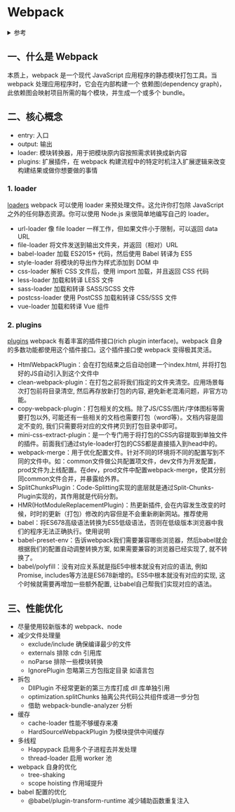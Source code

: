# Webpack

<details>
<summary>参考</summary>

官方文档

- [中文官网](https://www.webpackjs.com/concepts/)
- [构建性能](https://webpack.docschina.org/guides/build-performance/)

作者：前端宇宙 公号 / 刘小夕 系列

- [4W 字长文带你深度解锁 Webpack 系列(上)](https://mp.weixin.qq.com/s/OBUcxEFXKQQubP08LO2Uhg)
- [万字长文带你深度解锁 Webpack（进阶篇）](https://mp.weixin.qq.com/s/9XGaw2TmGbGolNKM1eJ4wQ)
- [带你深度解锁 Webpack 系列(优化篇)](https://mp.weixin.qq.com/s/1BdKGW43MqWWsdQJ7MYI7w)


</details>


## 一、什么是 Webpack

本质上，webpack 是一个现代 JavaScript 应用程序的静态模块打包工具。当 webpack 处理应用程序时，它会在内部构建一个 依赖图(dependency graph)，此依赖图会映射项目所需的每个模块，并生成一个或多个 bundle。

## 二、核心概念

- entry: 入口
- output: 输出
- loader: 模块转换器，用于把模块原内容按照需求转换成新内容
- plugins: 扩展插件，在 webpack 构建流程中的特定时机注入扩展逻辑来改变构建结果或做你想要做的事情

### 1. loader

[loaders](https://www.webpackjs.com/loaders/) webpack 可以使用 loader 来预处理文件。这允许你打包除 JavaScript 之外的任何静态资源。你可以使用 Node.js 来很简单地编写自己的 loader。

* url-loader 像 file loader 一样工作，但如果文件小于限制，可以返回 data URL
* file-loader 将文件发送到输出文件夹，并返回（相对）URL
* babel-loader 加载 ES2015+ 代码，然后使用 Babel 转译为 ES5
* style-loader 将模块的导出作为样式添加到 DOM 中
* css-loader 解析 CSS 文件后，使用 import 加载，并且返回 CSS 代码
* less-loader 加载和转译 LESS 文件
* sass-loader 加载和转译 SASS/SCSS 文件
* postcss-loader 使用 PostCSS 加载和转译 CSS/SSS 文件
* vue-loader 加载和转译 Vue 组件

### 2. plugins

[plugins](https://www.webpackjs.com/plugins/) webpack 有着丰富的插件接口(rich plugin interface)。webpack 自身的多数功能都使用这个插件接口。这个插件接口使 webpack 变得极其灵活。

* HtmlWebpackPlugin：会在打包结束之后自动创建一个index.html, 并将打包好的JS自动引入到这个文件中
* clean-webpack-plugin：在打包之前将我们指定的文件夹清空。应用场景每次打包前将目录清空, 然后再存放新打包的内容, 避免新老混淆问题，非官方功能。
* copy-webpack-plugin：打包相关的文档。除了JS/CSS/图片/字体图标等需要打包以外, 可能还有一些相关的文档也需要打包（word等）。文档内容是固定不变的, 我们只需要将对应的文件拷贝到打包目录中即可。
* mini-css-extract-plugin：是一个专门用于将打包的CSS内容提取到单独文件的插件。前面我们通过style-loader打包的CSS都是直接插入到head中的。
* webpack-merge：用于优化配置文件。针对不同的环境将不同的配置写到不同的文件中。如：common文件做公共配置项文件，dev文件为开发配置，prod文件为上线配置。在dev，prod文件中配置webpack-merge，使其分别同common文件合并，并暴露给外界。
* SplitChunksPlugin：Code-Splitting实现的底层就是通过Split-Chunks-Plugin实现的，其作用就是代码分割。
* HMR(HotModuleReplacementPlugin)：热更新插件, 会在内容发生改变的时候，时时的更新（打包）修改的内容但是不会重新刷新网站。推荐使用
* babel：将ES678高级语法转换为ES5低级语法，否则在低级版本浏览器中我们的程序无法正确执行。使用说明
* babel-preset-env：告诉webpack我们需要兼容哪些浏览器，然后babel就会根据我们的配置自动调整转换方案, 如果需要兼容的浏览器已经实现了, 就不转换了。
* babel/polyfill：没有对应关系就是指E5中根本就没有对应的语法, 例如Promise, includes等方法是ES678新增的。ES5中根本就没有对应的实现, 这个时候就需要再增加一些额外配置, 让babel自己帮我们实现对应的语法。

## 三、性能优化

- 尽量使用较新版本的 webpack、node
- 减少文件处理量
  - exclude/include 确保编译最少的文件
  - externals 排除 cdn 引用库
  - noParse 排除一些模块转换
  - IgnorePlugin 忽略第三方包指定目录 如语言包
- 拆包
  - DllPlugin 不经常更新的第三方库打成 dll 库单独引用
  - optimization.splitChunks 抽离公共代码公共组件或进一步分包
  - 借助 webpack-bundle-analyzer 分析
- 缓存
  - cache-loader 性能不够缓存来凑
  - HardSourceWebpackPlugin 为模块提供中间缓存
- 多线程
  - Happypack 启用多个子进程去并发处理
  - thread-loader 启用 worker 池
- webpack 自身的优化
  - tree-shaking
  - scope hoisting 作用域提升
- babel 配置的优化
  - @babel/plugin-transform-runtime 减少辅助函数重复注入
